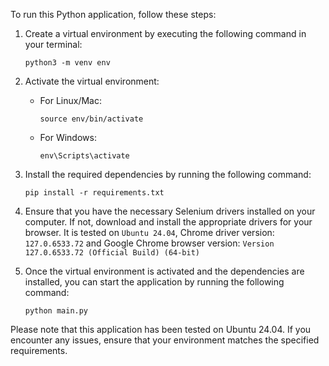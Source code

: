 To run this Python application, follow these steps:

1. Create a virtual environment by executing the following command in your terminal:
    ```
    python3 -m venv env
    ```

2. Activate the virtual environment:
    - For Linux/Mac:
      ```
      source env/bin/activate
      ```
    - For Windows:
      ```
      env\Scripts\activate
      ```

3. Install the required dependencies by running the following command:
    ```
    pip install -r requirements.txt
    ```

4. Ensure that you have the necessary Selenium drivers installed on your computer. If not, download and install the appropriate drivers for your browser.
It is tested on `Ubuntu 24.04`, Chrome driver version: `127.0.6533.72` and Google Chrome browser version: `Version 127.0.6533.72 (Official Build) (64-bit)` 

5. Once the virtual environment is activated and the dependencies are installed, you can start the application by running the following command:
    ```
    python main.py
    ```

Please note that this application has been tested on Ubuntu 24.04. If you encounter any issues, ensure that your environment matches the specified requirements.
